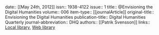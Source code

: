 date:: [[May 24th, 2012]]
issn:: 1938-4122
issue:: 1
title:: @Envisioning the Digital Humanities
volume:: 006
item-type:: [[journalArticle]]
original-title:: Envisioning the Digital Humanities
publication-title:: Digital Humanities Quarterly
journal-abbreviation:: DHQ
authors:: [[Patrik Svensson]]
links:: [Local library](zotero://select/groups/2386895/items/AJJDCBAW), [Web library](https://www.zotero.org/groups/2386895/items/AJJDCBAW)
